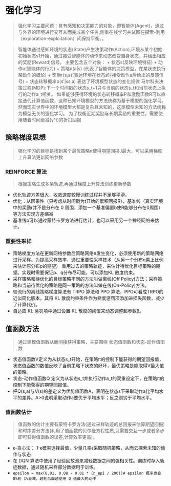 # 强化学习
> 强化学习主要问题：具有感知和决策能力的对象，即智能体(Agent)，通过与外界的环境进行交互从而完成某个任务,侧重在线学习并试图在探索-利用（exploration-exploitation）间保持平衡。。

> 智能体通过感知环境的状态(State)产生决策动作(Action),环境从某个初始初始状态s1开始，通过接受智能体的动作来动态改变自身状态，并给出相应的奖励(Reward)信号。
> 主要包含五个对象：
    + 状态s(反映环境特征)
    + 动作a(智能体的行为)
    + 策略π(a|s) (代表了智能体的决策模型，在某状态执行某动作的概论)
    + 奖励r(s,a)(表达环境在状态𝑠时接受动作𝑎后给出的反馈信号)
    + 状态转移概率p(s′|s𝑠,a) 表达了环境模型状态的变化规律
> 马尔科夫决策过程(MDP):下一个时间戳的状态s_t+1只与当前的状态s_t和当前状态上执行的动作a_t相关。 如果能够获得环境的状态转移概率P和激励函数R可以直接迭代计算值函数，这种已知环境模型的方法统称为基于模型的强化学习。然而现实世界中的环境模型大都是复杂且未知的，这类模型未知的方法统称为模型无关的强化学习。
> 为了权衡近期奖励与长期奖励的重要性，需要使用随着时间衰减(γ^t)的折扣回报

## 策略梯度思想
> 强化学习的目标是找到某个最优策略π使得期望回报J最大，可以采用梯度上升算法更新网络参数

### REINFORCE 算法
> 根据策略生成多条轨迹,再通过梯度上升算法训练更新参数
+ 优化轨迹方差很大，收敛速度较慢训练过程并不足够平滑。
+ 优化：从因果性（只考虑从时间戳为t开始的累积回报R），基准线（真实环境中的奖励r并不是分布在 0 周围，添加一个基准偏置b使R能够分布在0周围）等方法实现方差缩减
+ 基准线b可以通过蒙特卡罗方法进行估计，也可以采用另一个神经网络来估计。

### 重要性采样
+ 策略梯度方法在更新网络参数后策略网络π发生变化，必须使用新的策略网络进行采样。为提高采样效率，通过重要性采样技术（从另一个分布q乘上比例来估计原分布p的期望） 重用过去的策略轨迹，来估计待优化目标策略的期望。实现时需要保证p、q分布尽可能，可以添加KL 散度约束。
+ 采样策略和待优化的目标策略不同的方法叫做离线(Off Policy)方法；采样策略和当前待优化的策略是同一策略的方法叫做在线(On-Policy)方法。
+ 较流行的离线策略梯度算法有 TRPO 算法和 PPO 算法，PPO可看成TRPO的近似简化版本，其将 KL 散度约束条件作为梯度惩罚项添加进损失函数，减少了计算代价。
+ 自适应 KL 惩罚项中通过设置 KL 散度的阈值来动态调整超参数β。

## 值函数方法
> 通过建模值函数从而间接获得策略，主要围绕 状态值函数和状态-动作值函数
+ 状态值函数V定义为从状态s_t开始，在策略π的控制下能获得的期望回报值，状态值函数的数值反映了当前策略下状态的好坏，最优策略是能取得V最大值的策略。
+ 状态-动作值函数Q 定义为从状态s_t并执行动作a_t的双重设定下，在策略π的控制下能获得的期望回报值。
+ 把Q(s,a)与V(s)的差定义为优势值函数A，表明在状态s下采取动作a比平均水平的差异。A>0说明采取动作a要优于平均水平；反之则劣于平均水平。

### 值函数估计
> 值函数的估计主要有蒙特卡罗方法(通过采样轨迹的总回报来估算期望回报)和时序差分方法(利用了值函数的贝尔曼方程性质,只需要交互一步或者多步即可获得值函数的误差,计算效率更高)。
+ ϵ-贪心法： 1-ϵ概率选择最值，少量几率ϵ采取随机策略，从而去探索未知的动作与状态
+ 在 DQN 算法中使用了经验回放池来减轻数据之间的强相关性。训练时存入轨迹数据，通过随机采样部分数据用于训练。
+ `epsilon = max(0.01, 0.08 - 0.01 * (n_epi / 200))# epsilon 概率也会 8%到 1%衰减，越到后面越使用 Q 值最大的动作`


